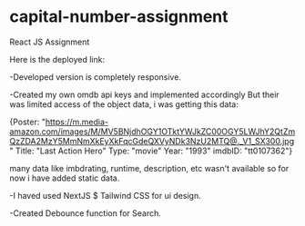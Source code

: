 # capital-number-assignment

React JS Assignment

Here is the deployed link:

-Developed version is completely responsive.

-Created my own omdb api keys and implemented accordingly
But their was limited access of the object data, i was getting this data:

{Poster: "https://m.media-amazon.com/images/M/MV5BNjdhOGY1OTktYWJkZC00OGY5LWJhY2QtZmQzZDA2MzY5MmNmXkEyXkFqcGdeQXVyNDk3NzU2MTQ@._V1_SX300.jpg"
Title: "Last Action Hero"
Type: "movie"
Year: "1993"
imdbID: "tt0107362"}

many data like imbdrating, runtime, description, etc wasn't available so for now i have added static data.

-I haved used NextJS $ Tailwind CSS for ui design.

-Created Debounce function for Search.
